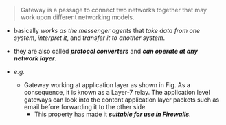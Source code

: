 >Gateway is a passage to connect two networks together that may work upon different networking models.

- basically *works as the messenger agents* that *take data from one system*, *interpret it*, and *transfer it to another system*.
- they are also called ***protocol converters*** and ***can operate at any network layer***.

- *e.g.*
	- Gateway working at application layer as shown in Fig. As a consequence, it is known as a Layer-7 relay. The application level gateways can look into the content application layer packets such as email before  forwarding it to the other side.
		- This property has made it ***suitable for use in Firewalls***.
